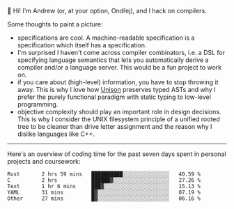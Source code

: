 :wave: Hi! I'm Andrew (or, at your option, Ondřej), and I hack on compilers. 

Some thoughts to paint a picture:
- specifications are cool. A machine-readable specification is a specification which itself has a specification.
- I'm surprised I haven't come across compiler combinators, i.e. a DSL for specifying language semantics that lets you automatically derive a compiler and/or a language server. This would be a fun project to work on.
- if you care about (high-level) information, you have to stop throwing it away. This is why I love how [Unison](https://github.com/unisonweb/unison) preserves typed ASTs and why I prefer the purely functional paradigm with static typing to low-level programming.
- objective complexity should play an important role in design decisions. This is why I consider the UNIX filesystem principle of a unified rooted tree to be cleaner than drive letter assignment and the reason why I dislike languages like C++.

---

Here's an overview of coding time for the past seven days spent in personal projects and coursework:
<!--START_SECTION:waka-->

```text
Rust       2 hrs 59 mins   ██████████░░░░░░░░░░░░░░░   40.59 %
C          2 hrs           ██████▓░░░░░░░░░░░░░░░░░░   27.26 %
Text       1 hr 6 mins     ███▓░░░░░░░░░░░░░░░░░░░░░   15.13 %
YAML       31 mins         █▓░░░░░░░░░░░░░░░░░░░░░░░   07.19 %
Other      27 mins         █▓░░░░░░░░░░░░░░░░░░░░░░░   06.16 %
```

<!--END_SECTION:waka-->

<!--
**viluon/viluon** is a ✨ _special_ ✨ repository because its `README.md` (this file) appears on your GitHub profile.

Here are some ideas to get you started:

- 🔭 I’m currently working on ...
- 🌱 I’m currently learning ...
- 👯 I’m looking to collaborate on ...
- 🤔 I’m looking for help with ...
- 💬 Ask me about ...
- 📫 How to reach me: ...
- 😄 Pronouns: ...
- ⚡ Fun fact: ...
-->

